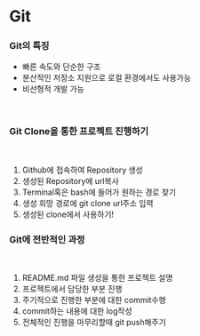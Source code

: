 # Git

### Git의 특징
- 빠른 속도와 단순한 구조
- 분산적인 저장소 지원으로 로컬 환경에서도 사용가능
- 비선형적 개발 가능

<br>

### Git Clone을 통한 프로젝트 진행하기

<br>

1. Github에 접속하여 Repository 생성
2. 생성된 Repository에 url복사
3. Terminal혹은 bash에 들어가 원하는 경로 찾기
4. 생성 희망 경로에 git clone url주소 입력
5. 생성된 clone에서 사용하기!

### Git에 전반적인 과정

<br>

1. README.md 파일 생성을 통한 프로젝트 설명
2. 프로젝트에서 담당한 부분 진행
3. 주기적으로 진행한 부분에 대한 commit수행
4. commit하는 내용에 대한 log작성
5. 전체적인 진행을 마무리할때 git push해주기